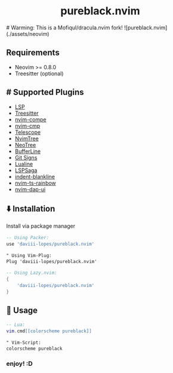 <h1 align="center" >‍pureblack.nvim</h1>
# Warming: This is a Mofiqul/dracula.nvim fork!
![pureblack.nvim](./assets/neovim)


## Requirements

- Neovim >= 0.8.0
- Treesitter (optional)

## #️ Supported Plugins

- [LSP](https://github.com/neovim/nvim-lspconfig)
- [Treesitter](https://github.com/nvim-treesitter/nvim-treesitter)
- [nvim-compe](https://github.com/hrsh7th/nvim-compe)
- [nvim-cmp](https://github.com/hrsh7th/nvim-cmp)
- [Telescope](https://github.com/nvim-telescope/telescope.nvim)
- [NvimTree](https://github.com/kyazdani42/nvim-tree.lua)
- [NeoTree](https://github.com/nvim-neo-tree/neo-tree.nvim)
- [BufferLine](https://github.com/akinsho/nvim-bufferline.lua)
- [Git Signs](https://github.com/lewis6991/gitsigns.nvim)
- [Lualine](https://github.com/hoob3rt/lualine.nvim)
- [LSPSaga](https://github.com/glepnir/lspsaga.nvim)
- [indent-blankline](https://github.com/lukas-reineke/indent-blankline.nvim)
- [nvim-ts-rainbow](https://github.com/p00f/nvim-ts-rainbow)
- [nvim-dap-ui](https://github.com/rcarriga/nvim-dap-ui)

## ⬇️ Installation

Install via package manager

```lua
-- Using Packer:
use 'daviii-lopes/pureblack.nvim'
```

```vim
" Using Vim-Plug:
Plug 'daviii-lopes/pureblack.nvim'
```

```lua
-- Using Lazy.nvim: 
{
    'daviii-lopes/pureblack.nvim'
}
```

## 🚀 Usage

```lua
-- Lua:
vim.cmd[[colorscheme pureblack]]
```

```vim
" Vim-Script:
colorscheme pureblack
```

### enjoy! :D
